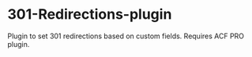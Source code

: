 # 301-Redirections-plugin
Plugin to set 301 redirections based on custom fields. Requires ACF PRO plugin.
